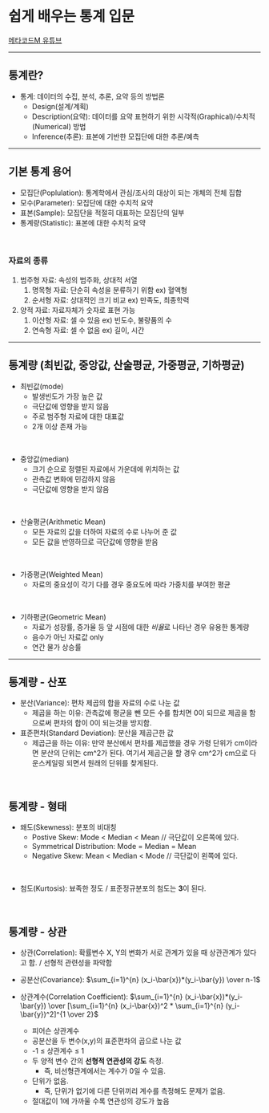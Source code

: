 # 쉽게 배우는 통계 입문
[메타코드M 유튜브](https://youtu.be/YaCQrJCgbqg)
____

## 통계란?
* 통계: 데이터의 수집, 분석, 추론, 요약 등의 방법론
  * Design(설계/계획)
  * Description(요약): 데이터를 요약 표현하기 위한 시각적(Graphical)/수치적(Numerical) 방법
  * Inference(추론): 표본에 기반한 모집단에 대한 추론/예측

___
## 기본 통계 용어
* 모집단(Poplulation): 통계학에서 관심/조사의 대상이 되는 개체의 전체 집합
* 모수(Parameter): 모집단에 대한 수치적 요약
* 표본(Sample): 모집단을 적절히 대표하는 모집단의 일부
* 통계량(Statistic): 표본에 대한 수치적 요약

<br>

### 자료의 종류
1. 범주형 자료: 속성의 범주화, 상대적 서열
   1. 명목형 자료: 단순히 속성을 분류하기 위함 ex) 혈액형
   2. 순서형 자료: 상대적인 크기 비교 ex) 만족도, 최종학력
2. 양적 자료: 자료자체가 숫자로 표현 가능
   1. 이산형 자료: 셀 수 있음 ex) 빈도수, 불량품의 수
   2. 연속형 자료: 셀 수 없음 ex) 길이, 시간
___
## 통계량 (최빈값, 중앙값, 산술평균, 가중평균, 기하평균)

* 최빈값(mode)
  * 발생빈도가 가장 높은 값
  * 극단값에 영향을 받지 않음
  * 주로 범주형 자료에 대한 대표값
  * 2개 이상 존재 가능  

<br>

 * 중앙값(median)
   * 크기 순으로 정렬된 자료에서 가운데에 위치하는 값
   * 관측값 변화에 민감하지 않음
   * 극단값에 영향을 받지 않음

<br>

* 산술평균(Arithmetic Mean)
  * 모든 자료의 값을 더하여 자료의 수로 나누어 준 값
  * 모든 값을 반영하므로 극단값에 영향을 받음

<br>

* 가중평균(Weighted Mean)
  * 자료의 중요성이 각기 다를 경우 중요도에 따라 가중치를 부여한 평균

<br>

* 기하평균(Geometric Mean)
  * 자료가 성장률, 증가율 등 앞 시점에 대한 *비율*로 나타난 경우 유용한 통계량
  * 음수가 아닌 자료값 only
  * 연간 물가 상승률
___

## 통계량 - 산포

* 분산(Variance): 편차 제곱의 합을 자료의 수로 나눈 값
  * 제곱을 하는 이유: 관측값에 평균을 뺀 모든 수를 합치면 0이 되므로 제곱을 함으로써 편차의 합이 0이 되는것을 방지함.
* 표준편차(Standard Deviation): 분산을 제곱근한 값
  * 제곱근을 하는 이유: 만약 분산에서 편차를 제곱했을 경우 가령 단위가 cm이라면 분산의 단위는 cm^2가 된다. 여기서 제곱근을 할 경우 cm^2가 cm으로 다운스케일링 되면서 원래의 단위를 찾게된다.

<br>

## 통계량 - 형태

* 왜도(Skewness): 분포의 비대칭
  * Postive Skew: Mode < Median < Mean  // 극단값이 오른쪽에 있다.
  * Symmetrical Distribution: Mode = Median = Mean
  * Negative Skew: Mean < Median < Mode // 극단값이 왼쪽에 있다.

<br>

* 첨도(Kurtosis): 뵤족한 정도 / 표준정규분포의 첨도는 **3**이 된다.

<br>

## 통계량 - 상관

* 상관(Correlation): 확률변수 X, Y의 변화가 서로 관계가 있을 때 상관관계가 있다고 함. / 선형적 관련성을 파악함

* 공분산(Covariance): $\sum_{i=1}^{n} (x_i-\bar{x})*(y_i-\bar{y}) \over n-1$

* 상관계수(Correlation Coefficient): $\sum_{i=1}^{n} (x_i-\bar{x})*(y_i-\bar{y}) \over [\sum_{i=1}^{n} (x_i-\bar{x})^2 * \sum_{i=1}^{n} (y_i-\bar{y})^2]^{1 \over 2}$
  * 피어슨 상관계수
  * 공분산을 두 변수(x,y)의 표준편차의 곱으로 나눈 값
  * -1 $\leq$ 상관계수 $\leq$ 1
  * 두 양적 변수 간의 **선형적 연관성의 강도** 측정. 
    * 즉, 비선형관계에서는 계수가 0일 수 있음.
  * 단위가 없음. 
    * 즉, 단위가 없기에 다른 단위끼리 계수를 측정해도 문제가 없음.
  * 절대값이 1에 가까울 수록 연관성의 강도가 높음